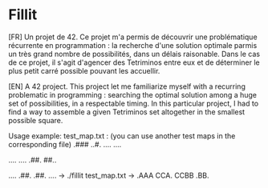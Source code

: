 # Fillit
[FR]
Un projet de 42.
Ce projet m'a permis de découvrir une problématique récurrente en programmation : la recherche d'une solution optimale parmis un très grand nombre de possibilités, dans un délais raisonable. Dans le cas de ce projet, il s'agit d'agencer des Tetriminos entre eux et de déterminer le plus petit carré possible pouvant les accuellir.

[EN]
A 42 project.
This project let me familiarize myself with a recurring problematic in programming : searching the optimal solution among a huge set of possibilities, in a respectable timing. In this particular project, I had to find a way to assemble a given Tetriminos set altogether in the smallest possible square.

Usage example:
test_map.txt : (you can use another test maps in the corresponding file)
.###
..#.
....
....

....
....
.##.
##..

....
.##.
.##.
....
-> ./fillit test_map.txt
-> .AAA
   CCA.
   CCBB
   .BB.

